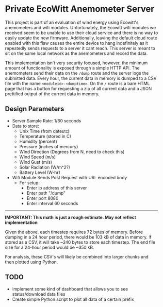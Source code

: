 # Private EcoWitt Anemometer Server

This project is part of an evaluation of wind energy using Ecowitt's anemometers and wifi modules. Unfortunately, the Ecowitt wifi modules we received seem to be unable to use their cloud service and there is no way to easily update the new firmware. Additionally, leaving the default cloud route enabled with this flaw causes the entire device to hang indefinitely as it repeatedly sends requests to a server it cant reach. This server is meant to sit on the same local network as the anemometers and record the data. 

This implementation isn't very security focused, however, the minimum amount of functionality is exposed through a simple HTTP API. The anemometers send their data on the `/dump` route and the server logs the submitted data. Every hour, the current data in memory is dumped to a CSV file with the name `<moduleid>-<dumptime>`. On the `/` route is a bare HTML page that has a button for requesting a zip of all current data and a JSON prettified output of the current data in memory.

## Design Parameters

- Server Sample Rate: 1/60 seconds
- Data to store:
  - Unix Time (from dateutc)
  - Temperature (stored in C)
  - Humidity (percent)
  - Pressure (inches of mercury)
  - Wind Direction (Degrees from N, need to check this)
  - Wind Speed (m/s)
  - Wind Gust (m/s)
  - Solar Radiation (W/m^2?)
  - Battery Level (W-hr)
- Wifi Module Sends Post Request with URL encoded body
  - For setup:
    - Enter ip address of this server
	- Enter path "/dump"
	- Enter port 8080
	- Enter interval 60 seconds

___
**IMPORTANT: This math is just a rough estimate. May not reflect implementation**

Given the above, each timestep requires 72 bytes of memory. Before dumping in a 24 hour period, there would be 103 kB of data in memory. If stored as a CSV, it will take ~240 bytes to store each timestep. The end file size for a 24-hour period would be ~350 kB.

For analysis, these CSV's will likely be combined into larger chunks and then plotted using Python. 

## TODO

- Implement some kind of dashboard that allows you to see status/download data files
- Create simple Python script to plot all data of a certain prefix
